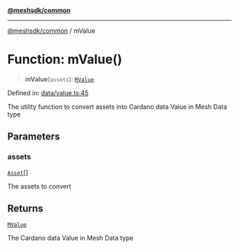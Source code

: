 [**@meshsdk/common**](../README.md)

***

[@meshsdk/common](../globals.md) / mValue

# Function: mValue()

> **mValue**(`assets`): [`MValue`](../type-aliases/MValue.md)

Defined in: [data/value.ts:45](https://github.com/MeshJS/mesh/blob/1abde1553cbd7cf2cf4e40197fc0de9e4a7d0f49/packages/mesh-common/src/data/value.ts#L45)

The utility function to convert assets into Cardano data Value in Mesh Data type

## Parameters

### assets

[`Asset`](../type-aliases/Asset.md)[]

The assets to convert

## Returns

[`MValue`](../type-aliases/MValue.md)

The Cardano data Value in Mesh Data type
